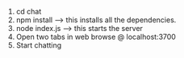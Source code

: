 1. cd chat
2. npm install --> this installs all the dependencies.
3. node index.js --> this starts the server
4. Open two tabs in web browse @ localhost:3700
5. Start chatting
